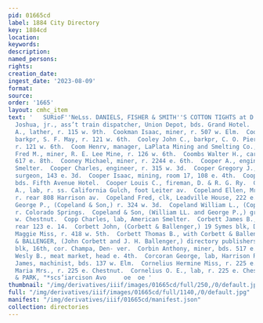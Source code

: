 ```yaml
---
pid: 01665cd
label: 1884 City Directory
key: 1884cd
location: 
keywords: 
description: 
named_persons: 
rights: 
creation_date: 
ingest_date: '2023-08-09'
format: 
source: 
order: '1665'
layout: cmhc_item
text: '   SURioF''NeLss. DANIELS, FISHER & SMITH''S COTTON TIGHTS at D 5 coo 92 COR  Cooke
  Joshua, jr., ass’t train dispatcher, Union Depot, bds. Grand Hotel.  Cooke Richard
  A., lather, r. 115 w. 9th.  Cookman Isaac, miner, r. 507 w. Elm.  Cooley Frank,
  barkpr, S. F. May, r. 121 w. 6th.  Cooley John C., barkpr, C. O. Pierson & Co.,
  r. 121 w. 6th.  Coom Henrv, manager, LaPlata Mining and Smelting Co., r. at works.  Coombs
  Fred M., miner, R. E. Lee Mine, r. 126 w. 6th.  Coombs Walter H., carpenter, r.
  617 e. 8th.  Cooney Michael, miner, r. 2244 e. 6th.  Cooper A., engineer, LaPlata
  Smelter.  Cooper Charles, engineer, r. 315 w. 3d.  Cooper Gregory J., veterinary
  surgeon, 143 e. 3d.  Cooper Isaac, mining, room 17, 108 e. 4th.  Cooper John, miner,
  bds. Fifth Avenue Hotel.  Cooper Louis C., fireman, D. & R. G. Ry.  Cooper Warren
  A., lab, r. ss. California Gulch, foot Leiter av.  Copeland Ellen, Mrs., col’d,
  r. rear 808 Harrison av.  Copeland Fred, clk, Leadville House, 222 e. 3d.  Copeland
  George P., (Copeland & Son,) r. 324 w. 3d.  Copeland William L., (Copeland & Son,)
  r. Colorado Springs.  Copeland & Son, (William LL. and George P.,) grocers, 217
  w. Chestnut.  Copp Charles, lab, American Smelter.  Corbett James B., miner, r.
  rear 123 e. 14.  Corbett John, (Corbett & Ballenger,) 19 Symes blk, Denver.  Corbett
  Maggie Miss, r. 418 w. 5th.  Corbett Thomas B., with Corbett & Ballenger, r. Denver.  CORBETT
  & BALLENGER, (John Corbett and J. H. Ballenger,) directory publishers, 19 Symes
  blk, 16th, cor. Champa, Den- ver.  Corbin Anthony, miner, bds. 517 e. 2d.  Corby
  Wesly B., meat market, head e. 4th.  Corcoran George, lab, Harrison Red. Wks.  Corn
  James, machinist, bds. 137 w. Elm.  Cornelius Hermine Miss, r. 225 e. Chestnut.  Cornelius
  Maria Mrs., r. 225 e. Chestnut.  Cornelius O. E., lab, r. 225 e. Chestnut.  JOSLIN
  & PARK, "*scs‘iarcison Avo     oe  oe '
thumbnail: "/img/derivatives/iiif/images/01665cd/full/250,/0/default.jpg"
full: "/img/derivatives/iiif/images/01665cd/full/1140,/0/default.jpg"
manifest: "/img/derivatives/iiif/01665cd/manifest.json"
collection: directories
---
```

